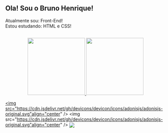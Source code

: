 ## Ola! Sou o Bruno Henrique!<br>

Atualmente sou: Front-End!<br>
Estou estudando: HTML e CSS!
##
<div align="center">

  <a href="https://github.com/BrunoHAS">

  <img height="180em" src="https://github-readme-stats.vercel.app/api?username=BrunoHAS&show_icons=true&theme=dracula&include_all_commits=true&count_private=true"/>

  <img height="180em" src="https://github-readme-stats.vercel.app/api/top-langs/?username=BrunoHAS&layout=compact&langs_count=7&theme=dracula"/>

</div>

<div>
  
  <img src="https://cdn.jsdelivr.net/gh/devicons/devicon/icons/adonisjs/adonisjs-original.svg"align="center" />
  <img src="https://cdn.jsdelivr.net/gh/devicons/devicon/icons/adonisjs/adonisjs-original.svg"align="center" />
  <img src="https://cdn.jsdelivr.net/gh/devicons/devicon/icons/adonisjs/adonisjs-original.svg" align="center"/>       
          
</div>
